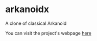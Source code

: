 arkanoidx
=========

A clone of classical Arkanoid

You can visit the project's webpage [here](http://sfaci.github.io/arkanoidx)
